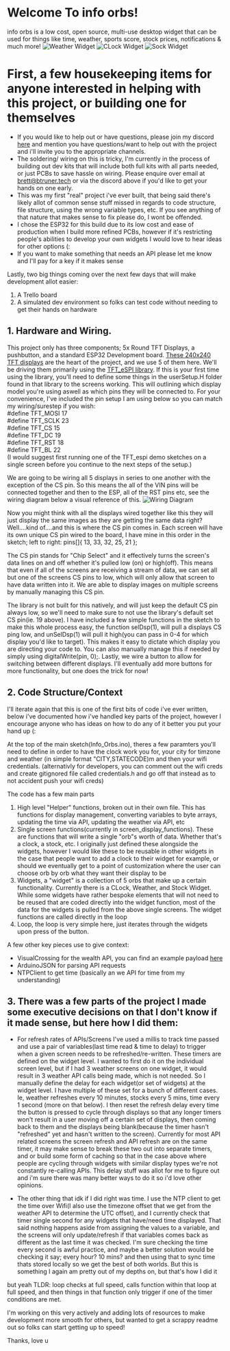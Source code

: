 # Welcome To info orbs!
info orbs is a low cost, open source, multi-use desktop widget that can be used for things like time, weather, sports score, stock prices, notifications & much more!
![Weather Widget](references/weather.png)
![CLock Widget](references/time.png)
![Sock Widget](references/stocks.png)


# First, a few housekeeping items for anyone interested in helping with this project, or building one for themselves
- If you would like to help out or have questions, please join my discord [here](https://discord.gg/f5YqpMTJNm) and mention you have questions/want to help out with the project and i'll invite you to the appropriate channels.
- The soldering/ wiring on this is tricky, I'm currently in the process of building out dev kits that will include both full kits with all parts needed, or just PCBs to save hassle on wiring. Please enquire over email at brett@btruner.tech or via the discord above if you'd like to get your hands on one early.
- This was my first "real" project i've ever built, that being said there's likely allot of common sense stuff missed in regards to code structure, file structure, using the wrong variable types, etc. If you see anything of that nature that makes sense to fix please do, I wont be offended.
- I chose the ESP32 for this build due to its low cost and ease of production when I build more refined PCBs, however if it's restricting people's abilities to develop your own widgets I would love to hear ideas for other options (:
- If you want to make something that needs an API please let me know and I'll pay for a key if it makes sense

Lastly, two big things coming over the next few days that will make development allot easier:
1) A Trello board
2) A simulated dev environment so folks can test code without needing to get their hands on hardware

## 1. Hardware and Wiring.
This project only has three components; 5x Round TFT Displays, a pushbutton, and a standard ESP32 Development board.
[These 240x240 TFT displays](https://s.click.aliexpress.com/e/_DmZVAIL) are the heart of the project, and we use 5 of them here.
We'll be driving them primarily using the [TFT_eSPI library](https://github.com/Bodmer/TFT_eSPI).
If this is your first time using the library, you'll need to define some things in the userSetup.H folder found in that library to the screens working. 
This will outlining which display model you're using aswell as which pins they will be connected to. For your convenience, I've included the pin setup I am using below so you can match my wiring/surestep if you wish:  
#define TFT_MOSI 17  
#define TFT_SCLK 23  
#define TFT_CS   15  
#define TFT_DC   19  
#define TFT_RST  18  
#define TFT_BL   22  
(I would suggest first running one of the TFT_espi demo sketches on a single screen before you continue to the next steps of the setup.)

We are going to be wiring all 5 displays in series to one another with the exception of the CS pin. So this means the all of the VIN pins will be connected together and then to the ESP, all of the RST pins etc, see the wiring diagram below a visual reference of this.
![Wiring Diagram](references/wiringDiag.png)

Now you might think with all the displays wired together like this they will just display the same images as they are getting the same data right? Well....kind of....and this is where the CS pin comes in.
Each screen will have its own unique CS pin wired to the board, I have mine in this order in the sketch; left to right: pins[]{ 13, 33, 32, 25, 21 };

The CS pin stands for "Chip Select" and it effectively turns the screen's data lines on and off whether it's pulled low (on) or high(off). This means that even if all of the screens are receiving a stream of data, we can set all but one of the screens CS pins to low, which will only allow that screen to have data written into it. We are able to display images on multiple screens by manually managing this CS pin.

The library is not built for this natively, and will just keep the default CS pin always low, so we'll need to make sure to not use the library's default set CS pin(ie. 19 above).
I have included a few simple functions in the sketch to make this whole process easy, the function selDsp(1), will pull a displays CS ping low, and unSelDsp(1) will pull it high(you can pass in 0-4 for which display you'd like to target). This makes it easy to dictate which display you are directing your code to. You can also manually manage this if needed by simply using digitalWrite(pin, 0);.
Lastly, we wire a button to allow for switching between different displays. I'll eventually add more buttons for more functionality, but one does the trick for now!

## 2. Code Structure/Context
I'll iterate again that this is one of the first bits of code i've ever written, below i've documented how i've handled key parts of the project, however I encourage anyone who has ideas on how to do any of it better you put your hand up (:

At the top of the main sketch(Info_Orbs.ino), theres a few paramters you'll need to define in order to have the clock work you for, your city for timzone and weather (in simple format "CITY,STATECODE)m and then your wifi credentials.
(alternativly for developers, you can comment out the wifi creds and create gitignored file called credentials.h and go off that instead as to not accident push your wifi creds)

The code has a few main parts
1) High level "Helper" functions, broken out in their own file. This has functions for display management, converting variables to byte arrays, updating the time via API, updating the weather via API, etc
2) Single screen functions(currently in screen_display_functions). These are functions that will write a single "orb"s worth of data. Whether that's a clock, a stock, etc. I originally just defined these alongside the widgets, however I would like these to be reusable in other widgets in the case that people want to add a clock to their widget for example, or should we eventually get to a point of customization where the user can choose orb by orb what they want their display to be
3) Widgets, a "widget" is a collection of 5 orbs that make up a certain functionality. Currently there is a CLock, Weather, and Stock Widget. While some widgets have rather bespoke elements that will not need to be reused that are coded directly into the widget function, most of the data for the widgets is pulled from the above single screens. The widget functions are called directly in the loop
4) Loop, the loop is very simple here, just iterates through the widgets upon press of the button.

A few other key pieces use to give context:
- VisualCrossing for the wealth API, you can find an example payload [here](https://weather.visualcrossing.com/VisualCrossingWebServices/rest/services/timeline/Victoria,BC/next3days?key=XW2RDGD6XK432AF25BNK2A3C7&unitGroup=metric&include=days,current&iconSet=icons1)
- ArduinoJSON for parsing API requests
- NTPClient to get time (basically an we API for time from my understanding)

## 3. There was a few parts of the project I made some executive decisions on that I don't know if it made sense, but here how I did them:

- For refresh rates of APIs/Screens I've used a millis to track time passed and use a pair of variables(last time read & time to delay) to trigger when a given screen needs to be refreshed/re-written. These timers are defined on the widget level. I wanted to first do it on the individual screen level, but if I had 3 weather screens on one widget, it would result in 3 weather API calls being made, which is not needed. So I manually define the delay for each widget(or set of widgets) at the widget level. I have multiple of these set for a bunch of different cases. Ie, weather refreshes every 10 minutes, stocks every 5 mins, time every 1 second (more on that below). I then reset the refresh delay every time the button is pressed to cycle through displays so that any longer timers won't result in a user moving off a certain set of displays, then coming back to them and the displays being blank(because the timer hasn't "refreshed" yet and hasn't written to the screen). Currently for most API related screens the screen refresh and API refresh are on the same timer, it may make sense to break these two out into separate timers, and or build some form of caching so that in the case above where people are cycling through widgets with similar display types we're not constantly re-calling APIs. This delay stuff was allot for me to figure out and i'm sure there was many better ways to do it so i'd love other opinions.

- The other thing that idk if I did right was time. I use the NTP client to get the time over Wifi(I also use the timezone offset that we get from the weather API to determine the UTC offset), and I currently check that timer single second for any widgets that have/need time displayed. That said nothing happens aside from assigning the values to a variable, and the screens will only update/refresh if that variables comes back as different as the last time it was checked. I'm sure checking the time every second is awful practice, and maybe a better solution would be checking it say; every hour? 10 mins? and then using that to sync time thats stored locally so we get the best of both worlds. But this is something I again am pretty out of my depths on, but that's how I did it

but yeah TLDR: loop checks at full speed, calls function within that loop at full speed, and then things in that function only trigger if one of the timer conditions are met.

I'm working on this very actively and adding lots of resources to make development more smooth for others, but wanted to get a scrappy readme out so folks can start getting up to speed!

Thanks, love u


